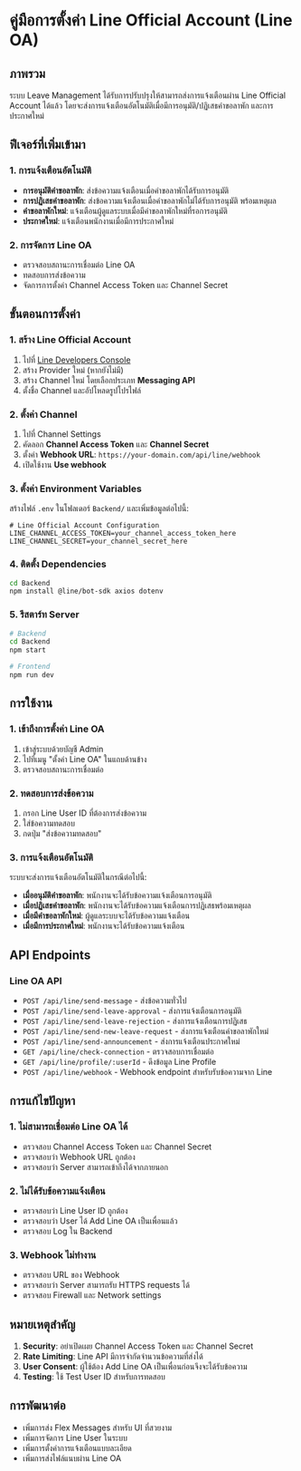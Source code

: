 # คู่มือการตั้งค่า Line Official Account (Line OA)

## ภาพรวม
ระบบ Leave Management ได้รับการปรับปรุงให้สามารถส่งการแจ้งเตือนผ่าน Line Official Account ได้แล้ว โดยจะส่งการแจ้งเตือนอัตโนมัติเมื่อมีการอนุมัติ/ปฏิเสธคำขอลาพัก และการประกาศใหม่

## ฟีเจอร์ที่เพิ่มเข้ามา

### 1. การแจ้งเตือนอัตโนมัติ
- **การอนุมัติคำขอลาพัก**: ส่งข้อความแจ้งเตือนเมื่อคำขอลาพักได้รับการอนุมัติ
- **การปฏิเสธคำขอลาพัก**: ส่งข้อความแจ้งเตือนเมื่อคำขอลาพักไม่ได้รับการอนุมัติ พร้อมเหตุผล
- **คำขอลาพักใหม่**: แจ้งเตือนผู้ดูแลระบบเมื่อมีคำขอลาพักใหม่ที่รอการอนุมัติ
- **ประกาศใหม่**: แจ้งเตือนพนักงานเมื่อมีการประกาศใหม่

### 2. การจัดการ Line OA
- ตรวจสอบสถานะการเชื่อมต่อ Line OA
- ทดสอบการส่งข้อความ
- จัดการการตั้งค่า Channel Access Token และ Channel Secret

## ขั้นตอนการตั้งค่า

### 1. สร้าง Line Official Account

1. ไปที่ [Line Developers Console](https://developers.line.biz/)
2. สร้าง Provider ใหม่ (หากยังไม่มี)
3. สร้าง Channel ใหม่ โดยเลือกประเภท **Messaging API**
4. ตั้งชื่อ Channel และอัปโหลดรูปโปรไฟล์

### 2. ตั้งค่า Channel

1. ไปที่ Channel Settings
2. คัดลอก **Channel Access Token** และ **Channel Secret**
3. ตั้งค่า **Webhook URL**: `https://your-domain.com/api/line/webhook`
4. เปิดใช้งาน **Use webhook**

### 3. ตั้งค่า Environment Variables

สร้างไฟล์ `.env` ในโฟลเดอร์ `Backend/` และเพิ่มข้อมูลต่อไปนี้:

```env
# Line Official Account Configuration
LINE_CHANNEL_ACCESS_TOKEN=your_channel_access_token_here
LINE_CHANNEL_SECRET=your_channel_secret_here
```

### 4. ติดตั้ง Dependencies

```bash
cd Backend
npm install @line/bot-sdk axios dotenv
```

### 5. รีสตาร์ท Server

```bash
# Backend
cd Backend
npm start

# Frontend
npm run dev
```

## การใช้งาน

### 1. เข้าถึงการตั้งค่า Line OA

1. เข้าสู่ระบบด้วยบัญชี Admin
2. ไปที่เมนู "ตั้งค่า Line OA" ในแถบด้านข้าง
3. ตรวจสอบสถานะการเชื่อมต่อ

### 2. ทดสอบการส่งข้อความ

1. กรอก Line User ID ที่ต้องการส่งข้อความ
2. ใส่ข้อความทดสอบ
3. กดปุ่ม "ส่งข้อความทดสอบ"

### 3. การแจ้งเตือนอัตโนมัติ

ระบบจะส่งการแจ้งเตือนอัตโนมัติในกรณีต่อไปนี้:

- **เมื่ออนุมัติคำขอลาพัก**: พนักงานจะได้รับข้อความแจ้งเตือนการอนุมัติ
- **เมื่อปฏิเสธคำขอลาพัก**: พนักงานจะได้รับข้อความแจ้งเตือนการปฏิเสธพร้อมเหตุผล
- **เมื่อมีคำขอลาพักใหม่**: ผู้ดูแลระบบจะได้รับข้อความแจ้งเตือน
- **เมื่อมีการประกาศใหม่**: พนักงานจะได้รับข้อความแจ้งเตือน

## API Endpoints

### Line OA API

- `POST /api/line/send-message` - ส่งข้อความทั่วไป
- `POST /api/line/send-leave-approval` - ส่งการแจ้งเตือนการอนุมัติ
- `POST /api/line/send-leave-rejection` - ส่งการแจ้งเตือนการปฏิเสธ
- `POST /api/line/send-new-leave-request` - ส่งการแจ้งเตือนคำขอลาพักใหม่
- `POST /api/line/send-announcement` - ส่งการแจ้งเตือนประกาศใหม่
- `GET /api/line/check-connection` - ตรวจสอบการเชื่อมต่อ
- `GET /api/line/profile/:userId` - ดึงข้อมูล Line Profile
- `POST /api/line/webhook` - Webhook endpoint สำหรับรับข้อความจาก Line

## การแก้ไขปัญหา

### 1. ไม่สามารถเชื่อมต่อ Line OA ได้

- ตรวจสอบ Channel Access Token และ Channel Secret
- ตรวจสอบว่า Webhook URL ถูกต้อง
- ตรวจสอบว่า Server สามารถเข้าถึงได้จากภายนอก

### 2. ไม่ได้รับข้อความแจ้งเตือน

- ตรวจสอบว่า Line User ID ถูกต้อง
- ตรวจสอบว่า User ได้ Add Line OA เป็นเพื่อนแล้ว
- ตรวจสอบ Log ใน Backend

### 3. Webhook ไม่ทำงาน

- ตรวจสอบ URL ของ Webhook
- ตรวจสอบว่า Server สามารถรับ HTTPS requests ได้
- ตรวจสอบ Firewall และ Network settings

## หมายเหตุสำคัญ

1. **Security**: อย่าเปิดเผย Channel Access Token และ Channel Secret
2. **Rate Limiting**: Line API มีการจำกัดจำนวนข้อความที่ส่งได้
3. **User Consent**: ผู้ใช้ต้อง Add Line OA เป็นเพื่อนก่อนจึงจะได้รับข้อความ
4. **Testing**: ใช้ Test User ID สำหรับการทดสอบ

## การพัฒนาต่อ

- เพิ่มการส่ง Flex Messages สำหรับ UI ที่สวยงาม
- เพิ่มการจัดการ Line User ในระบบ
- เพิ่มการตั้งค่าการแจ้งเตือนแบบละเอียด
- เพิ่มการส่งไฟล์แนบผ่าน Line OA 